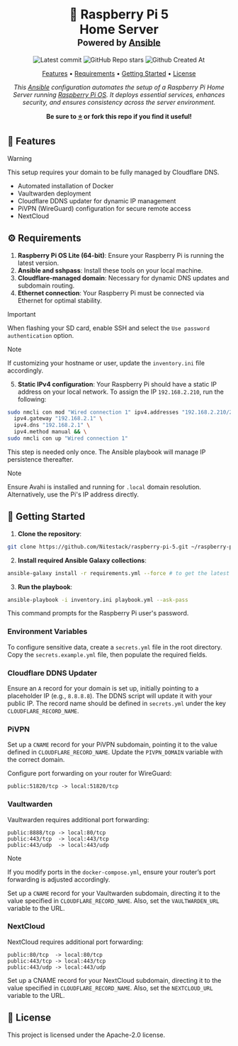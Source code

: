 <div align="center">
<h1>
  🍓 Raspberry Pi 5
  <br/>
  Home Server
  <br/>
  <sup>
    <sub>Powered by <a href="https://www.ansible.com/" target="_blank">Ansible</a></sub>
  </sup>
</h1>

![Latest commit](https://img.shields.io/github/last-commit/Nitestack/raspberry-pi-5?style=for-the-badge)
![GitHub Repo stars](https://img.shields.io/github/stars/Nitestack/raspberry-pi-5?style=for-the-badge)
![Github Created At](https://img.shields.io/github/created-at/Nitestack/raspberry-pi-5?style=for-the-badge)

[Features](#-features) • [Requirements](#️-requirements) • [Getting Started](#-getting-started) • [License](#-license)

_This [Ansible](https://www.ansible.com) configuration automates the setup of a Raspberry Pi Home Server running [Raspberry Pi OS](https://www.raspberrypi.com/software). It deploys essential services, enhances security, and ensures consistency across the server environment._

<p>
  <strong>Be sure to <a href="#" title="star">⭐️</a> or fork this repo if you find it useful!</strong>
</p>
</div>

## 🚀 Features

> [!WARNING]
> This setup requires your domain to be fully managed by Cloudflare DNS.

- Automated installation of Docker
- Vaultwarden deployment
- Cloudflare DDNS updater for dynamic IP management
- PiVPN (WireGuard) configuration for secure remote access
- NextCloud

## ⚙️ Requirements

1. **Raspberry Pi OS Lite (64-bit)**: Ensure your Raspberry Pi is running the latest version.
2. **Ansible and sshpass**: Install these tools on your local machine.
3. **Cloudflare-managed domain**: Necessary for dynamic DNS updates and subdomain routing.
4. **Ethernet connection**: Your Raspberry Pi must be connected via Ethernet for optimal stability.

> [!IMPORTANT]
> When flashing your SD card, enable SSH and select the `Use password authentication` option.

> [!NOTE]
> If customizing your hostname or user, update the `inventory.ini` file accordingly.

5. **Static IPv4 configuration**: Your Raspberry Pi should have a static IP address on your local network. To assign the IP `192.168.2.210`, run the following:

```sh
sudo nmcli con mod "Wired connection 1" ipv4.addresses "192.168.2.210/24" \
  ipv4.gateway "192.168.2.1" \
  ipv4.dns "192.168.2.1" \
  ipv4.method manual && \
sudo nmcli con up "Wired connection 1"
```

This step is needed only once. The Ansible playbook will manage IP persistence thereafter.

> [!NOTE]
> Ensure Avahi is installed and running for `.local` domain resolution. Alternatively, use the Pi's IP address directly.

## 🏁 Getting Started

1. **Clone the repository**:

```sh
git clone https://github.com/Nitestack/raspberry-pi-5.git ~/raspberry-pi-5
```

2. **Install required Ansible Galaxy collections**:

```sh
ansible-galaxy install -r requirements.yml --force # to get the latest versions
```

3. **Run the playbook**:

```sh
ansible-playbook -i inventory.ini playbook.yml --ask-pass
```

This command prompts for the Raspberry Pi user's password.

### Environment Variables

To configure sensitive data, create a `secrets.yml` file in the root directory. Copy the `secrets.example.yml` file, then populate the required fields.

### Cloudflare DDNS Updater

Ensure an `A` record for your domain is set up, initially pointing to a placeholder IP (e.g., `8.8.8.8`). The DDNS script will update it with your public IP. The record name should be defined in `secrets.yml` under the key `CLOUDFLARE_RECORD_NAME`.

### PiVPN

Set up a `CNAME` record for your PiVPN subdomain, pointing it to the value defined in `CLOUDFLARE_RECORD_NAME`. Update the `PIVPN_DOMAIN` variable with the correct domain.

Configure port forwarding on your router for WireGuard:

```
public:51820/tcp -> local:51820/tcp
```

### Vaultwarden

Vaultwarden requires additional port forwarding:

```
public:8888/tcp -> local:80/tcp
public:443/tcp  -> local:443/tcp
public:443/udp  -> local:443/udp
```

> [!NOTE]
> If you modify ports in the `docker-compose.yml`, ensure your router’s port forwarding is adjusted accordingly.

Set up a `CNAME` record for your Vaultwarden subdomain, directing it to the value specified in `CLOUDFLARE_RECORD_NAME`. Also, set the `VAULTWARDEN_URL` variable to the URL.

### NextCloud

NextCloud requires additional port forwarding:

```
public:80/tcp  -> local:80/tcp
public:443/tcp -> local:443/tcp
public:443/udp -> local:443/udp
```

Set up a CNAME record for your NextCloud subdomain, directing it to the value specified in `CLOUDFLARE_RECORD_NAME`. Also, set the `NEXTCLOUD_URL` variable to the URL.

## 📝 License

This project is licensed under the Apache-2.0 license.
